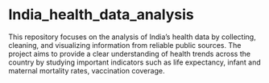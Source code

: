 # India_health_data_analysis
This repository focuses on the analysis of India’s health data by collecting, cleaning, and visualizing information from reliable public sources. The project aims to provide a clear understanding of health trends across the country by studying important indicators such as life expectancy, infant and maternal mortality rates, vaccination coverage.
